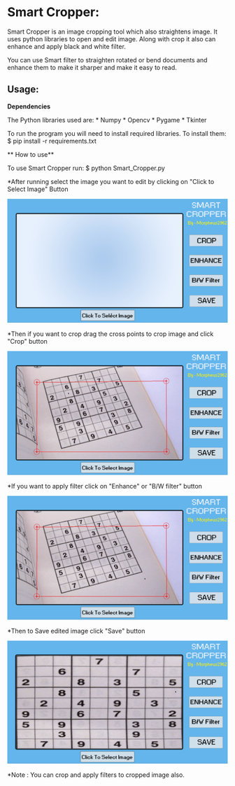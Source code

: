 # Smart Cropper:


Smart Cropper is an image cropping tool which also straightens image. It uses python libraries to open and edit image. Along with crop it also can enhance and apply black and white filter.

You can use Smart filter to straighten rotated or bend documents and enhance them to make it sharper and make it easy to read.

## Usage: 

**Dependencies**

The Python libraries used are:
	* Numpy
	* Opencv
	* Pygame
	* Tkinter

To run the program you will need to install required libraries. To install them:
      $ pip install -r requirements.txt


** How to use**

To use Smart Cropper run:
	  $ python Smart_Cropper.py


*After running select the image you want to edit by clicking on "Click to Select Image" Button

![Select Image](Video/Select_Image.gif)



*Then if you want to crop drag the cross points to crop image and click "Crop" button

![Crop Image](Video/Crop_image.gif)



*If you want to apply filter click on "Enhance" or "B/W filter" button

![Filter Image](Video/filter.gif)



*Then to Save edited image click "Save" button

![Save Image](Video/save.gif)



*Note : You can crop and apply filters to cropped image also.
